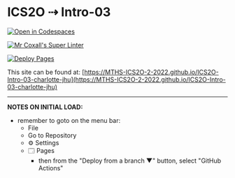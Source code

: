 # ICS2O ⇢ Intro-03

[![Open in Codespaces](https://classroom.github.com/assets/launch-codespace-f4981d0f882b2a3f0472912d15f9806d57e124e0fc890972558857b51b24a6f9.svg)](https://classroom.github.com/open-in-codespaces?assignment_repo_id=10021300)

[![Mr Coxall's Super Linter](https://github.com/MTHS-ICS2O-2-2022/ICS2O-Intro-03-charlotte-jhu/workflows/Mr%20Coxall's%20Super%20Linter/badge.svg)](https://github.com/MTHS-ICS2O-2-2022/ICS2O-Intro-03-charlotte-jhu/actions)

[![Deploy Pages](https://github.com/MTHS-ICS2O-2-2022/ICS2O-Intro-03-charlotte-jhu/workflows/Deploy%20Pages/badge.svg)](https://github.com/MTHS-ICS2O-2-2022/ICS2O-Intro-03-charlotte-jhu/actions)

This site can be found at: [https://MTHS-ICS2O-2-2022.github.io/ICS2O-Intro-03-charlotte-jhu](https://MTHS-ICS2O-2-2022.github.io/ICS2O-Intro-03-charlotte-jhu)

---

**NOTES ON INITIAL LOAD:**
- remember to goto on the menu bar:
  - File
  - Go to Repository
  - ⚙ Settings
  - 🗔 Pages
    - then from the "Deploy from a branch ▼" button, select "GitHub Actions"
